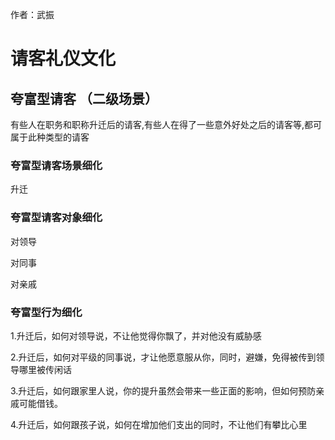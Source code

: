 作者：武振

# 请客礼仪文化

## 夸富型请客 （二级场景）

有些人在职务和职称升迁后的请客,有些人在得了一些意外好处之后的请客等,都可属于此种类型的请客

### 夸富型请客场景细化

升迁

### 夸富型请客对象细化

对领导

对同事

对亲戚

### 夸富型行为细化

1.升迁后，如何对领导说，不让他觉得你飘了，并对他没有威胁感

2.升迁后，如何对平级的同事说，才让他愿意服从你，同时，避嫌，免得被传到领导哪里被传闲话

3.升迁后，如何跟家里人说，你的提升虽然会带来一些正面的影响，但如何预防亲戚可能借钱。

4.升迁后，如何跟孩子说，如何在增加他们支出的同时，不让他们有攀比心里
